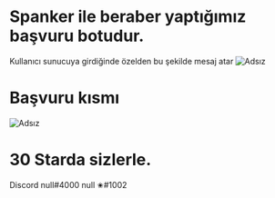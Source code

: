 # Spanker ile beraber yaptığımız başvuru botudur.

Kullanıcı sunucuya girdiğinde özelden bu şekilde mesaj atar
![Adsız](https://user-images.githubusercontent.com/60463845/126894130-ddc962ae-030e-4510-b634-3a2511986243.png)

# Başvuru kısmı

![Adsız](https://user-images.githubusercontent.com/60463845/126894162-84ee77f1-0973-4e0a-95b9-7ff5c7175ecc.png)

# 30 Starda sizlerle.

Discord null#4000 null ✬#1002 


